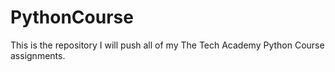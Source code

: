 # PythonCourse
This is the repository I will push all of my The Tech Academy Python Course assignments.
